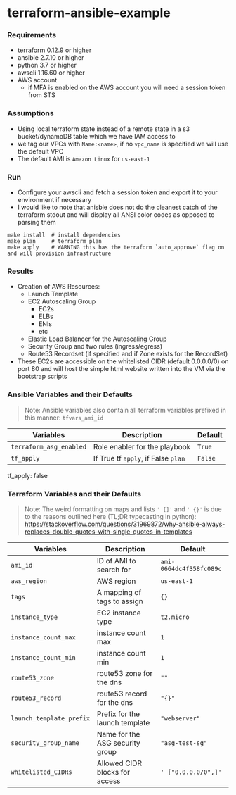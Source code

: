 # terraform-ansible-example

### Requirements
- terraform 0.12.9 or higher
- ansible 2.7.10 or higher
- python 3.7 or higher
- awscli 1.16.60 or higher
- AWS account
  - if MFA is enabled on the AWS account you will need a session token from STS

### Assumptions
- Using local terraform state instead of a remote state in a s3 bucket/dynamoDB table which we have IAM access to
- we tag our VPCs with `Name:<name>`, if no `vpc_name` is specified we will use the default VPC
- The default AMI is `Amazon Linux` for `us-east-1`
### Run
- Configure your awscli and fetch a session token and export it to your environment if necessary
- I would like to note that anisble does not do the cleanest catch of the terraform stdout and will display all ANSI color codes as opposed to parsing them
```
make install  # install dependencies
make plan     # terraform plan
make apply    # WARNING this has the terraform `auto_approve` flag on and will provision infrastructure
```
### Results
- Creation of AWS Resources:
  - Launch Template
  - EC2 Autoscaling Group
    - EC2s
    - ELBs
    - ENIs
    - etc
  - Elastic Load Balancer for the Autoscaling Group
  - Security Group and two rules (ingress/egress)
  - Route53 Recordset (if specified and if Zone exists for the RecordSet)
- These EC2s are accessible on the whitelisted CIDR (default 0.0.0.0/0) on port 80 and will host the simple html website written into the VM via the bootstrap scripts

### Ansible Variables and their Defaults
>Note: Ansible variables also contain all terraform variables prefixed in this manner: `tfvars_ami_id`

|             Variables               |            Description             |                    Default                |
|-------------------------------------|------------------------------------|-------------------------------------------|
| `terraform_asg_enabled`             | Role enabler for the playbook      | `True`                                    |
| `tf_apply`                          | If True tf `apply`, if False `plan`| `False`                                   |



tf_apply: false
### Terraform Variables and their Defaults
>Note: The weird formatting on maps and lists `' []'` and `' {}'` is due to the reasons outlined here (TL;DR typecasting in python): https://stackoverflow.com/questions/31969872/why-ansible-always-replaces-double-quotes-with-single-quotes-in-templates

|             Variables               |            Description             |                    Default                |
|-------------------------------------|------------------------------------|-------------------------------------------|
| `ami_id`                            | ID of AMI to search for            | `ami-0664dc4f358fc089c`                   |
| `aws_region`                        | AWS region                         | `us-east-1`                               |
| `tags`                              |A mapping of tags to assign         | `{}`                                      |
| `instance_type`                     | EC2 instance type                  | `t2.micro`                                |
| `instance_count_max`                | instance count max                 | `1`                                       |
| `instance_count_min`                | instance count min                 | `1`                                       |
| `route53_zone`                      | route53 zone for the dns           | `""`                                      |
| `route53_record`                    | route53 record for the dns         | `"{}"`                                    |
| `launch_template_prefix`            | Prefix for the launch template     | `"webserver"`                             |
| `security_group_name`               | Name for the ASG security group    | `"asg-test-sg"`                           |
| `whitelisted_CIDRs`                 | Allowed CIDR blocks for access     | `' ["0.0.0.0/0",]'`                       |
